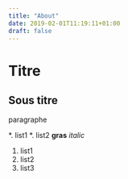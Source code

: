 ```yaml
---
title: "About"
date: 2019-02-01T11:19:11+01:00
draft: false
---
```


# Titre

## Sous titre


paragraphe

*. list1
*. list2
**gras**
*italic*
1. list1
1. list2
1. list3